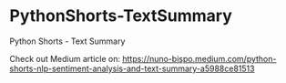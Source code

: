 # PythonShorts-TextSummary
Python Shorts - Text Summary

Check out Medium article on: https://nuno-bispo.medium.com/python-shorts-nlp-sentiment-analysis-and-text-summary-a5988ce81513

